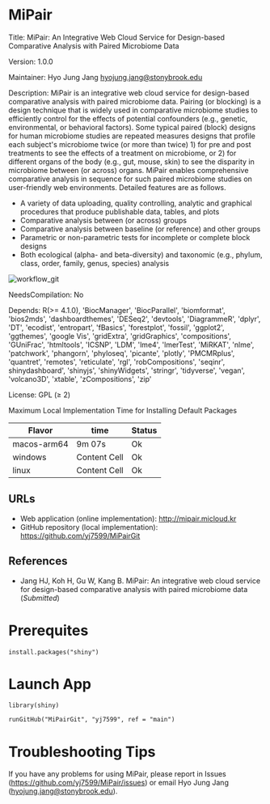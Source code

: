 # MiPair

Title: MiPair: An Integrative Web Cloud Service for Design-based Comparative Analysis with Paired Microbiome Data

Version: 1.0.0

Maintainer: Hyo Jung Jang <hyojung.jang@stonybrook.edu>

Description: MiPair is an integrative web cloud service for design-based comparative analysis with paired microbiome data. Pairing (or blocking) is a design technique that is widely used in comparative microbiome studies to efficiently control for the effects of potential confounders (e.g., genetic, environmental, or behavioral factors). Some typical paired (block) designs for human microbiome studies are repeated measures designs that profile each subject's microbiome twice (or more than twice) 1) for pre and post treatments to see the effects of a treatment on microbiome, or 2) for different organs of the body (e.g., gut, mouse, skin) to see the disparity in microbiome between (or across) organs. MiPair enables comprehensive comparative analysis in sequence for such paired microbiome studies on user-friendly web environments. Detailed features are as follows.

* A variety of data uploading, quality controlling, analytic and graphical procedures that produce publishable data, tables, and plots
* Comparative analysis between (or across) groups
* Comparative analysis between baseline (or reference) and other groups
* Parametric or non-parametric tests for incomplete or complete block designs
* Both ecological (alpha- and beta-diversity) and taxonomic (e.g., phylum, class, order, family, genus, species) analysis

![workflow_git](https://user-images.githubusercontent.com/109124970/188030505-b6dcb1ad-a4bb-47ab-a9c5-75deb96e556a.png)

NeedsCompilation: No

Depends: R(>= 4.1.0), 'BiocManager', 'BiocParallel', 'biomformat', 'bios2mds', 'dashboardthemes', 'DESeq2', 'devtools', 'DiagrammeR', 'dplyr', 'DT', 'ecodist', 'entropart', 'fBasics', 'forestplot', 'fossil', 'ggplot2', 'ggthemes', 'google Vis', 'gridExtra', 'gridGraphics', 'compositions', 'GUniFrac', 'htmltools', 'ICSNP', 'LDM', 'lme4', 'lmerTest', 'MiRKAT', 'nlme', 'patchwork', 'phangorn', 'phyloseq', 'picante', 'plotly', 'PMCMRplus', 'quantret', 'remotes', 'reticulate', 'rgl', 'robCompositions', 'seqinr', shinydashboard', 'shinyjs', 'shinyWidgets', 'stringr', 'tidyverse', 'vegan', 'volcano3D', 'xtable', 'zCompositions', 'zip'

License: GPL (≥ 2)


Maximum Local Implementation Time for Installing Default Packages 

| Flavor | time | Status | 
| ------------- | ------------- | -----|
| macos-arm64 | 9m 07s | Ok | 
| windows  | Content Cell  | Ok | 
| linux  | Content Cell  | Ok | 

## URLs

* Web application (online implementation): http://mipair.micloud.kr
* GitHub repository (local implementation): https://github.com/yj7599/MiPairGit

## References

* Jang HJ, Koh H, Gu W, Kang B. MiPair: An integrative web cloud service for design-based comparative analysis with paired microbiome data (*_Submitted_*)

# Prerequites

```
install.packages("shiny")
```

# Launch App

```
library(shiny)

runGitHub("MiPairGit", "yj7599", ref = "main")
```

# Troubleshooting Tips

If you have any problems for using MiPair, please report in Issues (https://github.com/yj7599/MiPair/issues) or email Hyo Jung Jang (hyojung.jang@stonybrook.edu).
